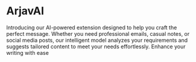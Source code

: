 # ArjavAI
Introducing our AI-powered extension designed to help you craft the perfect message. Whether you need professional emails, casual notes, or social media posts, our intelligent model analyzes your requirements and suggests tailored content to meet your needs effortlessly. Enhance your writing with ease
